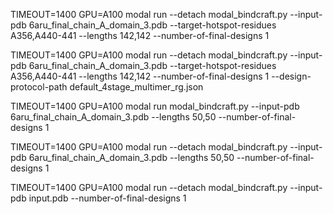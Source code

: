 TIMEOUT=1400 GPU=A100 modal run --detach modal_bindcraft.py --input-pdb 6aru_final_chain_A_domain_3.pdb --target-hotspot-residues A356,A440-441 --lengths 142,142 --number-of-final-designs 1

TIMEOUT=1400 GPU=A100 modal run --detach modal_bindcraft.py --input-pdb 6aru_final_chain_A_domain_3.pdb --target-hotspot-residues A356,A440-441 --lengths 142,142 --number-of-final-designs 1 --design-protocol-path default_4stage_multimer_rg.json

TIMEOUT=1400 GPU=A100 modal run modal_bindcraft.py --input-pdb 6aru_final_chain_A_domain_3.pdb --lengths 50,50 --number-of-final-designs 1

TIMEOUT=1400 GPU=A100 modal run --detach modal_bindcraft.py --input-pdb 6aru_final_chain_A_domain_3.pdb --lengths 50,50 --number-of-final-designs 1

TIMEOUT=1400 GPU=A100 modal run --detach modal_bindcraft.py --input-pdb input.pdb --number-of-final-designs 1
